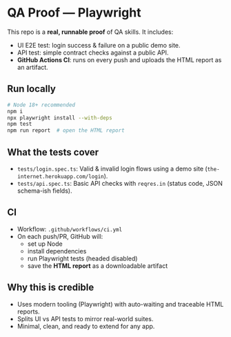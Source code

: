 
# QA Proof — Playwright

This repo is a **real, runnable proof** of QA skills. It includes:
- UI E2E test: login success & failure on a public demo site.
- API test: simple contract checks against a public API.
- **GitHub Actions CI**: runs on every push and uploads the HTML report as an artifact.

## Run locally
```bash
# Node 18+ recommended
npm i
npx playwright install --with-deps
npm test
npm run report  # open the HTML report
```

## What the tests cover
- `tests/login.spec.ts`: Valid & invalid login flows using a demo site (`the-internet.herokuapp.com/login`).
- `tests/api.spec.ts`: Basic API checks with `reqres.in` (status code, JSON schema-ish fields).

## CI
- Workflow: `.github/workflows/ci.yml`
- On each push/PR, GitHub will:
  - set up Node
  - install dependencies
  - run Playwright tests (headed disabled)
  - save the **HTML report** as a downloadable artifact

## Why this is credible
- Uses modern tooling (Playwright) with auto-waiting and traceable HTML reports.
- Splits UI vs API tests to mirror real-world suites.
- Minimal, clean, and ready to extend for any app.
